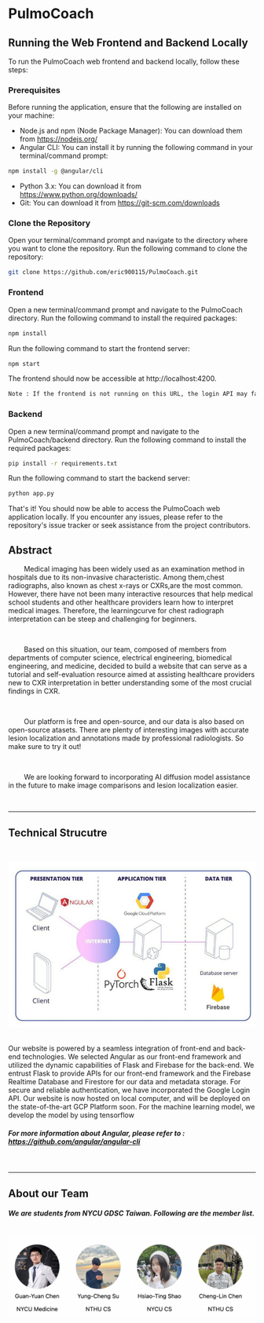 # PulmoCoach

## Running the Web Frontend and Backend Locally
To run the PulmoCoach web frontend and backend locally, follow these steps:

### Prerequisites
Before running the application, ensure that the following are installed on your machine:

- Node.js and npm (Node Package Manager): You can download them from https://nodejs.org/<br>
- Angular CLI: You can install it by running the following command in your terminal/command prompt:
```bash
npm install -g @angular/cli
```
- Python 3.x: You can download it from https://www.python.org/downloads/<br>
- Git: You can download it from https://git-scm.com/downloads
### Clone the Repository
Open your terminal/command prompt and navigate to the directory where you want to clone the repository.
Run the following command to clone the repository:

```bash
git clone https://github.com/eric900115/PulmoCoach.git
```

### Frontend
Open a new terminal/command prompt and navigate to the PulmoCoach directory.
Run the following command to install the required packages:

```bash
npm install
```

Run the following command to start the frontend server:

```bash
npm start
```

The frontend should now be accessible at http://localhost:4200. 
```bash
Note : If the frontend is not running on this URL, the login API may fail.
```
### Backend
Open a new terminal/command prompt and navigate to the PulmoCoach/backend directory.
Run the following command to install the required packages:

```bash
pip install -r requirements.txt
```

Run the following command to start the backend server:

```bash
python app.py
```

That's it! You should now be able to access the PulmoCoach web application locally. If you encounter any issues, please refer to the repository's issue tracker or seek assistance from the project contributors.

## Abstract 

<p> &emsp;&emsp; Medical imaging has been widely used as an examination method in hospitals due to its non-invasive characteristic. Among them,chest radiographs, also known as chest x-rays or CXRs,are the most common. However, there have not been many interactive resources that help medical school students and other healthcare providers learn how to interpret medical images. Therefore, the learningcurve for chest radiograph interpretation can be steep and challenging for beginners.</p>
<br>

<p> &emsp;&emsp; Based on this situation, our team, composed of members from departments of computer science, electrical engineering, biomedical engineering, and medicine, decided to build a website that can serve as a tutorial and self-evaluation resource aimed at assisting healthcare providers new to CXR interpretation in better understanding some of the most crucial findings in CXR.</p>
<br>

<p> &emsp;&emsp; Our platform is free and open-source, and our data is also based on open-source atasets. There are plenty of interesting images with accurate lesion localization and annotations made by professional radiologists. So make sure to try it out!</p>            
<br>

<p> &emsp;&emsp; We are looking forward to incorporating AI diffusion model assistance in the future to make image comparisons and lesion localization easier.</p>
<br>
<hr>

## Technical Strucutre 
&emsp;

<img src = '/images/Architecture.jpg'>
&emsp;
<p>Our website is powered by a seamless integration of front-end and back-end technologies. We selected Angular as our front-end framework and utilized the dynamic capabilities of Flask and Firebase for the back-end. We entrust Flask to provide APIs for our front-end framework and the Firebase Realtime Database and Firestore for our data and metadata storage. For secure and reliable authentication, we have incorporated the Google Login API. Our website is now hosted on local computer, and will be deployed on the state-of-the-art GCP Platform soon.
For the machine learning model, we develop the model by using tensorflow
</p>

##### For more information about Angular, please refer to : https://github.com/angular/angular-cli

&emsp;
<hr>

## About our Team

##### We are students from NYCU GDSC Taiwan. Following are the member list.
<br>
<div style = " display : flex;">
    <img src = "./images/team.png">
</div>


